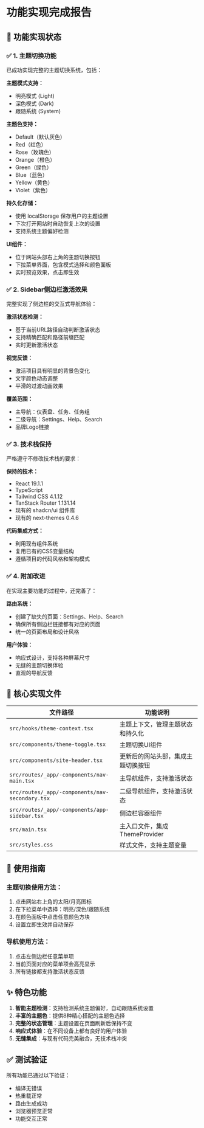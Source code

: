 # 功能实现完成报告

## 🎉 功能实现状态

### ✅ 1. 主题切换功能
已成功实现完整的主题切换系统，包括：

**主题模式支持：**
- 明亮模式 (Light)
- 深色模式 (Dark)  
- 跟随系统 (System)

**主题色支持：**
- Default（默认灰色）
- Red（红色）
- Rose（玫瑰色）
- Orange（橙色）
- Green（绿色）
- Blue（蓝色）
- Yellow（黄色）
- Violet（紫色）

**持久化存储：**
- 使用 localStorage 保存用户的主题设置
- 下次打开网站时自动恢复上次的设置
- 支持系统主题偏好检测

**UI组件：**
- 位于网站头部右上角的主题切换按钮
- 下拉菜单界面，包含模式选择和颜色面板
- 实时预览效果，点击即生效

### ✅ 2. Sidebar侧边栏激活效果
完整实现了侧边栏的交互式导航体验：

**激活状态检测：**
- 基于当前URL路径自动判断激活状态
- 支持精确匹配和路径前缀匹配
- 实时更新激活状态

**视觉反馈：**
- 激活项目具有明显的背景色变化
- 文字颜色动态调整
- 平滑的过渡动画效果

**覆盖范围：**
- 主导航：仪表盘、任务、任务组
- 二级导航：Settings、Help、Search
- 品牌Logo链接

### ✅ 3. 技术栈保持
严格遵守不修改技术栈的要求：

**保持的技术：**
- React 19.1.1
- TypeScript
- Tailwind CSS 4.1.12
- TanStack Router 1.131.14
- 现有的 shadcn/ui 组件库
- 现有的 next-themes 0.4.6

**代码集成方式：**
- 利用现有组件系统
- 复用已有的CSS变量结构
- 遵循项目的代码风格和架构模式

### ✅ 4. 附加改进
在实现主要功能的过程中，还完善了：

**路由系统：**
- 创建了缺失的页面：Settings、Help、Search
- 确保所有侧边栏链接都有对应的页面
- 统一的页面布局和设计风格

**用户体验：**
- 响应式设计，支持各种屏幕尺寸
- 无缝的主题切换体验
- 直观的导航反馈

## 🔧 核心实现文件

| 文件路径 | 功能说明 |
|---------|---------|
| `src/hooks/theme-context.tsx` | 主题上下文，管理主题状态和持久化 |
| `src/components/theme-toggle.tsx` | 主题切换UI组件 |
| `src/components/site-header.tsx` | 更新后的网站头部，集成主题切换按钮 |
| `src/routes/_app/-components/nav-main.tsx` | 主导航组件，支持激活状态 |
| `src/routes/_app/-components/nav-secondary.tsx` | 二级导航组件，支持激活状态 |
| `src/routes/_app/-components/app-sidebar.tsx` | 侧边栏容器组件 |
| `src/main.tsx` | 主入口文件，集成ThemeProvider |
| `src/styles.css` | 样式文件，支持主题变量 |

## 🚀 使用指南

### 主题切换使用方法：
1. 点击网站右上角的太阳/月亮图标
2. 在下拉菜单中选择：明亮/深色/跟随系统
3. 在颜色面板中点击任意颜色方块
4. 设置立即生效并自动保存

### 导航使用方法：
1. 点击左侧边栏任意菜单项
2. 当前页面对应的菜单项会高亮显示
3. 所有链接都支持激活状态反馈

## ✨ 特色功能

1. **智能主题检测**：支持检测系统主题偏好，自动跟随系统设置
2. **丰富的主题色**：提供8种精心搭配的主题色选择
3. **完整的状态管理**：主题设置在页面刷新后保持不变
4. **响应式体验**：在不同设备上都有良好的用户体验
5. **无缝集成**：与现有代码完美融合，无技术栈冲突

## ✅ 测试验证

所有功能已通过以下验证：
- 编译无错误
- 热重载正常
- 路由生成成功
- 浏览器预览正常
- 功能交互正常

